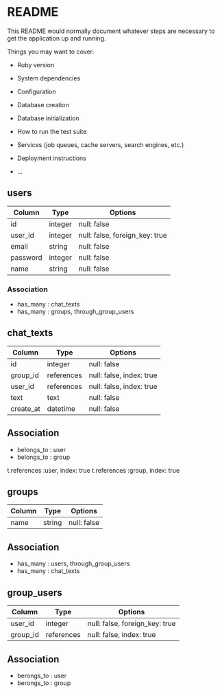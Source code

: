 # README

This README would normally document whatever steps are necessary to get the
application up and running.

Things you may want to cover:

* Ruby version

* System dependencies

* Configuration

* Database creation

* Database initialization

* How to run the test suite

* Services (job queues, cache servers, search engines, etc.)

* Deployment instructions

* ...

## users

|Column|Type|Options|
|------|----|-------|
|id|integer|null: false|
|user_id|integer|null: false, foreign_key: true|
|email|string|null: false|
|password|integer|null: false|
|name|string|null: false|

### Association
- has_many : chat_texts
- has_many : groups, through_group_users


## chat_texts
|Column|Type|Options|
|------|----|-------|
|id|integer|null: false|
|group_id|references|null: false, index: true|
|user_id|references|null: false, index: true|
|text|text|null: false|
|create_at|datetime|null: false|

## Association
- belongs_to : user
- belongs_to : group

t.references :user, index: true
t.references :group, index: true

## groups
|Column|Type|Options|
|------|----|-------|
|name|string|null: false|

## Association
- has_many : users, through_group_users
- has_many : chat_texts


## group_users
|Column|Type|Options|
|------|----|-------|
|user_id|integer|null: false, foreign_key: true|
|group_id|references|null: false, index: true|

## Association
- berongs_to : user
- berongs_to : group

